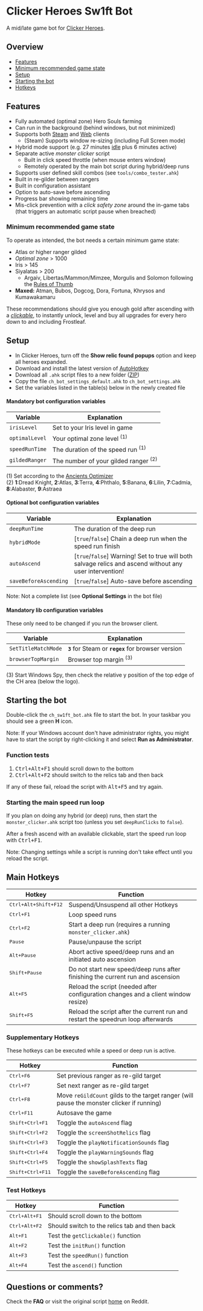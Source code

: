 # Clicker Heroes Sw1ft Bot

A mid/late game bot for [Clicker Heroes][Reddit].

## Overview

* [Features](#features)
* [Minimum recommended game state](#minimum-recommended-game-state)
* [Setup](#setup)
* [Starting the bot](#starting-the-bot)
* [Hotkeys](#main-hotkeys)

## Features

* Fully automated (optimal zone) Hero Souls farming
* Can run in the background (behind windows, but not minimized)
* Supports both [Steam][] and [Web][] clients
    - (Steam) Supports window re-sizing (including Full Screen mode)
* Hybrid mode support (e.g. 27 minutes [idle][] plus 6 minutes active)
* Separate active _monster clicker_ script
    - Built in click speed throttle (when mouse enters window)
    - Remotely operated by the main bot script during hybrid/deep runs
* Supports user defined skill combos (see `tools/combo_tester.ahk`)
* Built in re-gilder between rangers
* Built in configuration assistant
* Option to auto-save before ascending
* Progress bar showing remaining time
* Mis-click prevention with a _click safety zone_ around the in-game tabs (that triggers an automatic script pause when breached)

### Minimum recommended game state

To operate as intended, the bot needs a certain minimum game state:

* Atlas or higher ranger gilded
* _Optimal zone_ > 1000
* Iris > 145
* Siyalatas > 200
    - Argaiv, Libertas/Mammon/Mimzee, Morgulis and Solomon following the [Rules of Thumb][]
* __Maxed:__ Atman, Bubos, Dogcog, Dora, Fortuna, Khrysos and Kumawakamaru

These recommendations should give you enough gold after ascending with a *[clickable][Clickables]*, to instantly unlock, level and buy all upgrades for every hero down to and including Frostleaf.

## Setup

* In Clicker Heroes, turn off the __Show relic found popups__ option and keep all heroes expanded.
* Download and install the latest version of [AutoHotkey][]
* Download all `.ahk` script files to a new folder ([ZIP](../../archive/master.zip))
* Copy the file `ch_bot_settings_default.ahk` to `ch_bot_settings.ahk`
* Set the variables listed in the table(s) below in the newly created file

#### Mandatory bot configuration variables

| Variable | Explanation |
| -------- | ----------- |
`irisLevel`    | Set to your Iris level in game
`optimalLevel` | Your optimal zone level <sup>(1)</sup>
`speedRunTime` | The duration of the speed run <sup>(1)</sup>
`gildedRanger` | The number of your gilded ranger <sup>(2)</sup>

(1) Set according to the [Ancients Optimizer][]  
(2) **1**:Dread Knight, **2**:Atlas, **3**:Terra, **4**:Phthalo, **5**:Banana, **6**:Lilin, **7**:Cadmia, **8**:Alabaster, **9**:Astraea

#### Optional bot configuration variables

| Variable | Explanation |
| -------- | ----------- |
`deepRunTime`         | The duration of the deep run
`hybridMode`          | [`true`/`false`] Chain a deep run when the speed run finish
`autoAscend`          | [`true`/`false`] Warning! Set to true will both salvage relics and ascend without any user intervention!
`saveBeforeAscending` | [`true`/`false`] Auto-save before ascending

Note: Not a complete list (see **Optional Settings** in the bot file)

#### Mandatory lib configuration variables

These only need to be changed if you run the browser client.

| Variable | Explanation |
| -------- | ----------- |
`SetTitleMatchMode` | **`3`** for Steam or **`regex`** for browser version
`browserTopMargin`  | Browser top margin <sup>(3)</sup>

(3) Start Windows Spy, then check the relative y position of the top edge of the CH area (below the logo).

## Starting the bot

Double-click the `ch_sw1ft_bot.ahk` file to start the bot. In your taskbar you should see a green **H** icon.

Note: If your Windows account don't have administrator rights, you might have to start the script by right-clicking it and select **Run as Administrator**.

### Function tests

1. <kbd>Ctrl+Alt+F1</kbd> should scroll down to the bottom
2. <kbd>Ctrl+Alt+F2</kbd> should switch to the relics tab and then back

If any of these fail, reload the script with <kbd>Alt+F5</kbd> and try again.

### Starting the main speed run loop

If you plan on doing any hybrid (or deep) runs, then start the `monster_clicker.ahk` script too (unless you set `deepRunClicks` to `false`).

After a fresh ascend with an available clickable, start the speed run loop with <kbd>Ctrl+F1</kbd>.

Note: Changing settings while a script is running don't take effect until you reload the script.

## Main Hotkeys

| Hotkey | Function |
| ------ | -------- |
<kbd>Ctrl+Alt+Shift+F12</kbd> | Suspend/Unsuspend all other Hotkeys
<kbd>Ctrl+F1</kbd>     | Loop speed runs
<kbd>Ctrl+F2</kbd>     | Start a deep run (requires a running `monster_clicker.ahk`)
<kbd>Pause</kbd>       | Pause/unpause the script
<kbd>Alt+Pause</kbd>   | Abort active speed/deep runs and an initiated auto ascension
<kbd>Shift+Pause</kbd> | Do not start new speed/deep runs after finishing the current run and ascension
<kbd>Alt+F5</kbd>      | Reload the script (needed after configuration changes and a client window resize)
<kbd>Shift+F5</kbd>    | Reload the script after the current run and restart the speedrun loop afterwards

### Supplementary Hotkeys

These hotkeys can be executed while a speed or deep run is active.

| Hotkey | Function |
| ------ | -------- |
<kbd>Ctrl+F6</kbd> | Set previous ranger as re-gild target
<kbd>Ctrl+F7</kbd> | Set next ranger as re-gild target
<kbd>Ctrl+F8</kbd> | Move `reGildCount` gilds to the target ranger (will pause the monster clicker if running)
<kbd>Ctrl+F11</kbd> | Autosave the game
<kbd>Shift+Ctrl+F1</kbd>  | Toggle the `autoAscend` flag
<kbd>Shift+Ctrl+F2</kbd>  | Toggle the `screenShotRelics` flag
<kbd>Shift+Ctrl+F3</kbd>  | Toggle the `playNotificationSounds` flag
<kbd>Shift+Ctrl+F4</kbd>  | Toggle the `playWarningSounds` flag
<kbd>Shift+Ctrl+F5</kbd>  | Toggle the `showSplashTexts` flag
<kbd>Shift+Ctrl+F11</kbd>  | Toggle the `saveBeforeAscending` flag

### Test Hotkeys

| Hotkey | Function |
| ------ | -------- |
<kbd>Ctrl+Alt+F1</kbd>  | Should scroll down to the bottom
<kbd>Ctrl+Alt+F2</kbd>  | Should switch to the relics tab and then back
<kbd>Alt+F1</kbd>       | Test the `getClickable()` function
<kbd>Alt+F2</kbd>       | Test the `initRun()` function
<kbd>Alt+F3</kbd>       | Test the `speedRun()` function
<kbd>Alt+F4</kbd>       | Test the `ascend()` function

## Questions or comments?

Check the **FAQ** or visit the original script [home][] on Reddit.

[Reddit]: https://www.reddit.com/r/ClickerHeroes/
[Steam]: http://store.steampowered.com/app/363970/
[Web]: https://www.clickerheroes.com/
[AutoHotkey]: http://ahkscript.org/
[idle]: https://www.reddit.com/r/ClickerHeroes/comments/2kk0wi/simple_idle_guide/
[Rules of Thumb]: http://redd.it/339m3j
[Ancients Optimizer]: http://s3-us-west-2.amazonaws.com/clickerheroes/ancientssoul.html
[Clickables]: http://clickerheroes.wikia.com/wiki/Clickables
[home]: http://redd.it/3a3bmy
